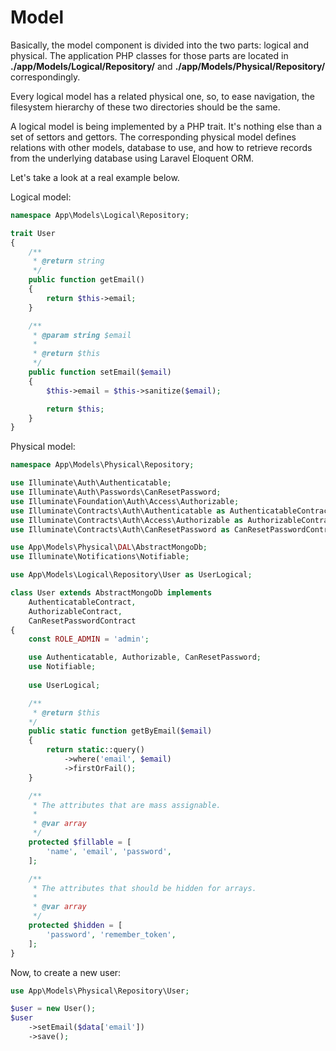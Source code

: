 # Model
Basically, the model component is divided into the two parts: logical and physical. The application PHP classes for those parts are located in **./app/Models/Logical/Repository/** and **./app/Models/Physical/Repository/** correspondingly.

Every logical model has a related physical one, so, to ease navigation, the filesystem hierarchy of these two directories should be the same.

A logical model is being implemented by a PHP trait. It's nothing else than a set of settors and gettors. The corresponding physical model defines relations with other models, database to use, and how to retrieve records from the underlying database using Laravel Eloquent ORM.

Let's take a look at a real example below.

Logical model:
```php
namespace App\Models\Logical\Repository;

trait User
{
    /**
     * @return string
     */
    public function getEmail()
    {
        return $this->email;
    }

    /**
     * @param string $email
     *
     * @return $this
     */
    public function setEmail($email)
    {
        $this->email = $this->sanitize($email);

        return $this;
    }
}
```

Physical model:
```php
namespace App\Models\Physical\Repository;

use Illuminate\Auth\Authenticatable;
use Illuminate\Auth\Passwords\CanResetPassword;
use Illuminate\Foundation\Auth\Access\Authorizable;
use Illuminate\Contracts\Auth\Authenticatable as AuthenticatableContract;
use Illuminate\Contracts\Auth\Access\Authorizable as AuthorizableContract;
use Illuminate\Contracts\Auth\CanResetPassword as CanResetPasswordContract;

use App\Models\Physical\DAL\AbstractMongoDb;
use Illuminate\Notifications\Notifiable;

use App\Models\Logical\Repository\User as UserLogical;

class User extends AbstractMongoDb implements
    AuthenticatableContract,
    AuthorizableContract,
    CanResetPasswordContract
{
    const ROLE_ADMIN = 'admin';

    use Authenticatable, Authorizable, CanResetPassword;
    use Notifiable;
    
    use UserLogical;

    /**
     * @return $this
    */
    public static function getByEmail($email)
    {
        return static::query()
            ->where('email', $email)
            ->firstOrFail();
    }

    /**
     * The attributes that are mass assignable.
     *
     * @var array
     */
    protected $fillable = [
        'name', 'email', 'password',
    ];

    /**
     * The attributes that should be hidden for arrays.
     *
     * @var array
     */
    protected $hidden = [
        'password', 'remember_token',
    ];
}
```

Now, to create a new user:

```php
use App\Models\Physical\Repository\User;

$user = new User();
$user
    ->setEmail($data['email'])
    ->save();

```
